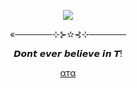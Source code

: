 <p align="center">
  <img src="https://github.com/user-attachments/assets/67dc4b09-d596-4adb-a1cc-8cb0356e9627">
</p>
<p align="center">«──────⊹⊱✫⊰⊹──────</p>
<p align="center">𝘿𝙤𝙣𝙩 𝙚𝙫𝙚𝙧 𝙗𝙚𝙡𝙞𝙚𝙫𝙚 𝙞𝙣 𝙏!</p>
<p align="center">
  <a href="https://forevermortal.atabook.org/">αтα</a>
</ρ
